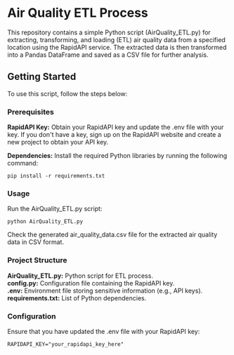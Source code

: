 # Air Quality ETL Process  

This repository contains a simple Python script (AirQuality_ETL.py) for extracting, transforming, and loading (ETL) air quality data from a specified location using the RapidAPI service. The extracted data is then transformed into a Pandas DataFrame and saved as a CSV file for further analysis.  

## Getting Started  

To use this script, follow the steps below:  

### Prerequisites  
**RapidAPI Key:** Obtain your RapidAPI key and update the .env file with your key. If you don't have a key, sign up on the RapidAPI website and create a new project to obtain your API key.  

**Dependencies:** Install the required Python libraries by running the following command:  

    pip install -r requirements.txt  

### Usage  

Run the AirQuality_ETL.py script:  

    python AirQuality_ETL.py  

Check the generated air_quality_data.csv file for the extracted air quality data in CSV format.  

### Project Structure  

**AirQuality_ETL.py:** Python script for ETL process.  
**config.py:** Configuration file containing the RapidAPI key.  
**.env:** Environment file storing sensitive information (e.g., API keys).  
**requirements.txt:** List of Python dependencies.  

### Configuration  

Ensure that you have updated the .env file with your RapidAPI key:  

    RAPIDAPI_KEY="your_rapidapi_key_here"
